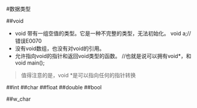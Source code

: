 #数据类型



##void
* void 带有一组空值的类型。它是一种不完整的类型，无法初始化。
        void a;//错误E0070
* 没有void数组，也没有对void的引用。
* 允许指向void的指针和返回void类型的函数。
        //也就是说可以拥有void*，和void main();
>值得注意的是，void *是可以指向任何的指针转换

##int
##char
##float
##double
##bool


##w_char
